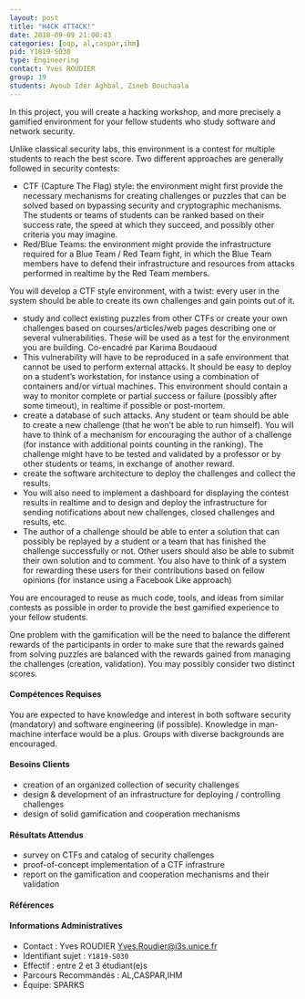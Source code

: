```yaml
---
layout: post
title: "H4CK 4TT4CK!"
date: 2018-09-09 21:00:43
categories: [oqp, al,caspar,ihm]
pid: Y1819-S030
type: Engineering
contact: Yves ROUDIER
group: 19
students: Ayoub Ider Aghbal, Zineb Bouchaala
---
```

       
In this project, you will create a hacking workshop, and more precisely a gamified environment for your fellow students who study software and network security.

Unlike classical security labs, this environment is a contest for multiple students to reach the best score. Two different approaches are generally followed in security contests:
- CTF (Capture The Flag) style: the environment might first provide the necessary mechanisms for creating challenges or puzzles that can be solved based on bypassing security and cryptographic mechanisms. The students or teams of students can be ranked based on their success rate, the speed at which they succeed, and possibly other criteria you may imagine.
- Red/Blue Teams: the environment might provide the infrastructure required for a Blue Team / Red Team fight, in which the Blue Team members have to defend their infrastructure and resources from attacks performed in realtime by the Red Team members. 

You will develop a CTF style environment, with a twist: every user in the system should be able to create its own challenges and gain points out of it.

- study and collect existing puzzles from other CTFs or create your own challenges based on courses/articles/web pages describing one or several vulnerabilities. These will be used as a test for the environment you are building.
Co-encadré par Karima Boudaoud
- This vulnerability will have to be reproduced in a safe environment that cannot be used to perform external attacks. It should be easy to deploy on a student’s workstation, for instance using a combination of containers and/or virtual machines. This environment should  contain a way to monitor complete or partial success or failure (possibly after some timeout), in realtime if possible or post-mortem.
- create a database of such attacks. Any student or team should be able to create a new challenge (that he won’t be able to run himself). You will have to think of a mechanism for encouraging the author of a challenge (for instance with additional points counting in the ranking). The challenge might have to be tested and validated by a professor or by other students or teams, in exchange of another reward.
- create the software architecture to deploy the challenges and collect the results. 
- You will also  need to implement a dashboard for displaying the contest results in realtime and to design and deploy the infrastructure for sending notifications about new challenges, closed challenges and results, etc.
- The author of a challenge should be able to enter a solution that can possibly be replayed by a student or a team that has finished the challenge successfully or not. Other users should also be able to submit their own solution and to comment. You also have to think of a system for rewarding these users for their contributions based on fellow opinions (for instance using a Facebook Like approach)

You are encouraged to reuse as much code, tools, and ideas from similar contests as possible in order to provide the best gamified experience to your fellow students.

One problem with the gamification will be the need to balance the different rewards of the participants in order to make sure that the rewards gained from solving puzzles are balanced with the rewards gained from managing the challenges (creation, validation). You may possibly consider two distinct scores.

#### Compétences Requises
You are expected to have knowledge and interest in both software security (mandatory) and software engineering (if possible). Knowledge in man-machine interface would be a plus. Groups with diverse backgrounds are encouraged.



     

#### Besoins Clients
- creation of an organized collection of security challenges
- design & development of an infrastructure for deploying / controlling challenges
- design of solid gamification and cooperation mechanisms

#### Résultats Attendus
- survey on CTFs and catalog of security challenges
- proof-of-concept implementation of a CTF infrastrure
- report on the gamification and cooperation mechanisms and their validation

#### Références



#### Informations Administratives
  * Contact : Yves ROUDIER <Yves.Roudier@i3s.unice.fr>
  * Identifiant sujet : `Y1819-S030`
  * Effectif : entre 2 et 3 étudiant(e)s
  * Parcours Recommandés : AL,CASPAR,IHM
  * Équipe: SPARKS

     